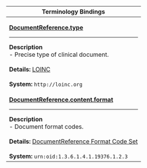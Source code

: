 |Terminology Bindings|
|---|
|<p>**[DocumentReference.type](http://hl7.org/fhir/DSTU2/documentreference-definitions.html#DocumentReference.type)**<hr>**Description**<br>- Precise type of clinical document.<br><br>**Details:** [LOINC](http://hl7.org/fhir/r4/loinc.html)<br><br>**System:** `http://loinc.org`|
|<p>**[DocumentReference.content.format](http://hl7.org/fhir/DSTU2/documentreference-definitions.html#DocumentReference.content.format)**<hr>**Description**<br>- Document format codes.<br><br>**Details:** [DocumentReference Format Code Set](http://hl7.org/fhir/r4/valueset-formatcodes.html)<br><br>**System:** `urn:oid:1.3.6.1.4.1.19376.1.2.3`|